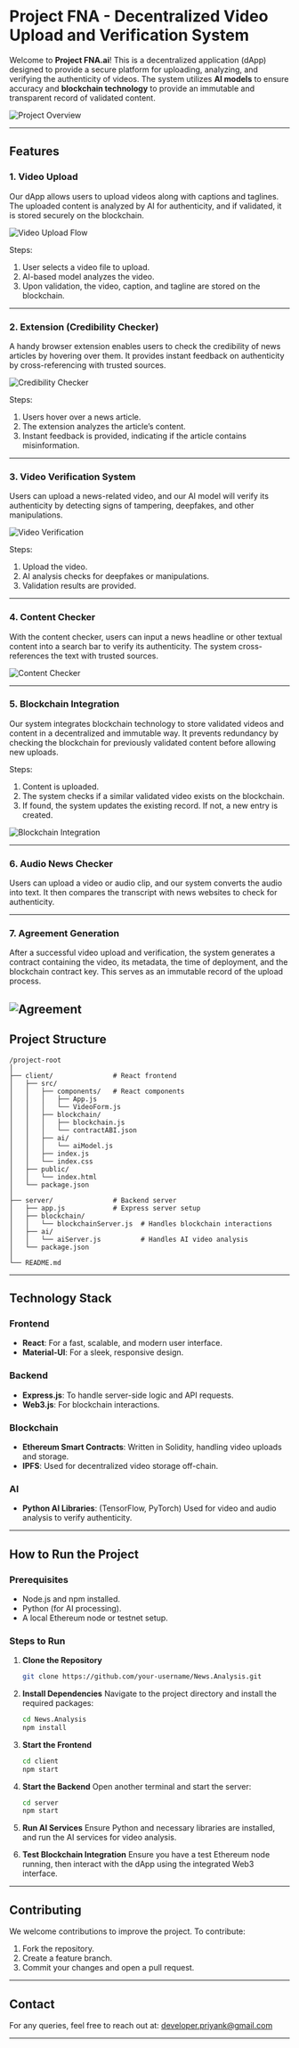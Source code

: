 # **Project FNA - Decentralized Video Upload and Verification System**

Welcome to **Project FNA.ai**! This is a decentralized application (dApp) designed to provide a secure platform for uploading, analyzing, and verifying the authenticity of videos. The system utilizes **AI models** to ensure accuracy and **blockchain technology** to provide an immutable and transparent record of validated content.

![Project Overview](https://github.com/Priyank911/News.Analysis/blob/main/Material/flowchart.png)

---

## **Features**

### 1. **Video Upload**
Our dApp allows users to upload videos along with captions and taglines. The uploaded content is analyzed by AI for authenticity, and if validated, it is stored securely on the blockchain.

![Video Upload Flow](https://github.com/Priyank911/News.Analysis/blob/main/Material/videouploaded.jpg)

Steps:
1. User selects a video file to upload.
2. AI-based model analyzes the video.
3. Upon validation, the video, caption, and tagline are stored on the blockchain.

---

### 2. **Extension (Credibility Checker)**
A handy browser extension enables users to check the credibility of news articles by hovering over them. It provides instant feedback on authenticity by cross-referencing with trusted sources.

![Credibility Checker](https://github.com/Priyank911/News.Analysis/blob/main/Material/CreditChecker.png)

Steps:
1. Users hover over a news article.
2. The extension analyzes the article’s content.
3. Instant feedback is provided, indicating if the article contains misinformation.

---

### 3. **Video Verification System**
Users can upload a news-related video, and our AI model will verify its authenticity by detecting signs of tampering, deepfakes, and other manipulations.

![Video Verification](https://github.com/Priyank911/News.Analysis/blob/main/Material/videoAnalysis.png)

Steps:
1. Upload the video.
2. AI analysis checks for deepfakes or manipulations.
3. Validation results are provided.

---

### 4. **Content Checker**
With the content checker, users can input a news headline or other textual content into a search bar to verify its authenticity. The system cross-references the text with trusted sources.

![Content Checker](https://github.com/Priyank911/News.Analysis/blob/main/Material/ContentAnalysis.png)

---

### 5. **Blockchain Integration**
Our system integrates blockchain technology to store validated videos and content in a decentralized and immutable way. It prevents redundancy by checking the blockchain for previously validated content before allowing new uploads.

Steps:
1. Content is uploaded.
2. The system checks if a similar validated video exists on the blockchain.
3. If found, the system updates the existing record. If not, a new entry is created.

![Blockchain Integration](https://github.com/Priyank911/News.Analysis/blob/main/Material/DAppai.png)

---

### 6. **Audio News Checker**
Users can upload a video or audio clip, and our system converts the audio into text. It then compares the transcript with news websites to check for authenticity.

---

### 7. **Agreement Generation**
After a successful video upload and verification, the system generates a contract containing the video, its metadata, the time of deployment, and the blockchain contract key. This serves as an immutable record of the upload process.

![Agreement](https://github.com/Priyank911/News.Analysis/blob/main/Material/agreement.png)
---

## **Project Structure**

```plaintext
/project-root
│
├── client/               # React frontend
│   ├── src/
│   │   ├── components/   # React components
│   │   │   ├── App.js
│   │   │   └── VideoForm.js
│   │   ├── blockchain/
│   │   │   ├── blockchain.js
│   │   │   └── contractABI.json
│   │   ├── ai/
│   │   │   └── aiModel.js
│   │   ├── index.js
│   │   └── index.css
│   ├── public/
│   │   └── index.html
│   └── package.json
│
├── server/               # Backend server
│   ├── app.js            # Express server setup
│   ├── blockchain/
│   │   └── blockchainServer.js  # Handles blockchain interactions
│   ├── ai/
│   │   └── aiServer.js          # Handles AI video analysis
│   └── package.json
│
└── README.md
```

---

## **Technology Stack**

### **Frontend**
- **React**: For a fast, scalable, and modern user interface.
- **Material-UI**: For a sleek, responsive design.

### **Backend**
- **Express.js**: To handle server-side logic and API requests.
- **Web3.js**: For blockchain interactions.

### **Blockchain**
- **Ethereum Smart Contracts**: Written in Solidity, handling video uploads and storage.
- **IPFS**: Used for decentralized video storage off-chain.

### **AI**
- **Python AI Libraries**: (TensorFlow, PyTorch) Used for video and audio analysis to verify authenticity.

---

## **How to Run the Project**

### **Prerequisites**
- Node.js and npm installed.
- Python (for AI processing).
- A local Ethereum node or testnet setup.

### **Steps to Run**

1. **Clone the Repository**
    ```bash
    git clone https://github.com/your-username/News.Analysis.git
    ```

2. **Install Dependencies**
    Navigate to the project directory and install the required packages:
    ```bash
    cd News.Analysis
    npm install
    ```

3. **Start the Frontend**
    ```bash
    cd client
    npm start
    ```

4. **Start the Backend**
    Open another terminal and start the server:
    ```bash
    cd server
    npm start
    ```

5. **Run AI Services**
    Ensure Python and necessary libraries are installed, and run the AI services for video analysis.

6. **Test Blockchain Integration**
    Ensure you have a test Ethereum node running, then interact with the dApp using the integrated Web3 interface.

---

## **Contributing**
We welcome contributions to improve the project. To contribute:
1. Fork the repository.
2. Create a feature branch.
3. Commit your changes and open a pull request.

---

## **Contact**
For any queries, feel free to reach out at: [developer.priyank@gmail.com](developer.priyank@gmail.com)

---
